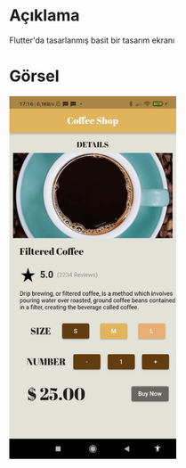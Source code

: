 # Açıklama 

Flutter'da tasarlanmış basit bir tasarım ekranı

# Görsel

<img src ="pictures/tasarim_resmi.jpeg" width="300"> 
